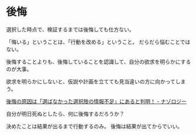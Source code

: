 # 後悔

選択した時点で、検証するまでは後悔しても仕方ない。

「悔いる」ということは、「行動を改める」ということ。
だらだら悩むことではない。

後悔することよりも、後悔していることを認識して、自分の欲求を明らかにするのが大事。

欲求を明らかにしないと、仮説や計画を立てても見当違いの方に向かってしまう。

[後悔の原因は「選ばなかった選択肢の情報不足」にあると判明！ - ナゾロジー](https://nazology.net/archives/109777)

自分が明日死ぬとしたら、何に後悔するだろうか？

決めたことは結果が出るまで行動するのみ。
後悔は結果が出てからでいい。
